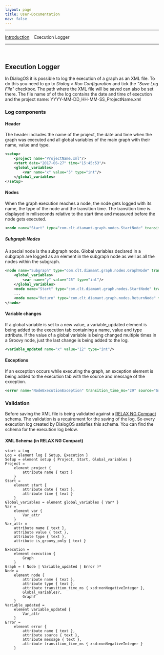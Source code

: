 ```yaml
---
layout: page
title: User-Documentation
nav: false
---
```


---
[Introduction](/userdocumentation.html) &nbsp;&nbsp; Execution Logger 

---
&nbsp;

## Execution Logger
In DialogOS it is possible to log the execution of a graph as an XML file. To do this you need to go to *Dialog > Run Configuration* and tick the *"Save Log File"* checkbox. The path where the XML file will be saved can also be set there.
The file name of of the log contains the date and time of execution and the project name:
YYYY-MM-DD_HH-MM-SS_ProjectName.xml

### Log components
#### Header
The header includes the name of the project, the date and time when the graph was executed and all global variables of the main graph with their name, value and type. 
```xml
<setup>
    <project name="ProjectName.xml"/>
    <start date="2017-06-27" time="15:45:53"/>
    <global_variables>
        <var name="x" value="5" type="int"/>
    </global_variables>
</setup>
```
#### Nodes
When the graph execution reaches a node, the node gets logged with its name, the type of the node and the transition time. The transition time is displayed in miliseconds relative to the start time and measured before the node gets executed.
```xml
<node name="Start" type="com.clt.diamant.graph.nodes.StartNode" transition_time_ms="4"/>
```
##### Subgraph Nodes
A special node is the subgraph node. Global variables declared in a subgraph are logged as an element in the subgraph node as well as all the nodes within the subgraph. 
```xml
<node name="Subgraph" type="com.clt.diamant.graph.nodes.GraphNode" transition_time_ms="20">
    <global_variables>
        <var name="y" value="25" type="int"/>
    </global_variables>
    <node name="Start" type="com.clt.diamant.graph.nodes.StartNode" transition_time_ms="21"/>
    ...
    <node name="Return" type="com.clt.diamant.graph.nodes.ReturnNode" transition_time_ms="426"/>
</node>
```

#### Variable changes
If a global variable is set to a new value, a variable_updated element is being added to the execution tab containing a name, value and type attribute. If the value of a global variable is being changed multiple times in a Groovy node, just the last change is being added to the log.
```xml
<variable_updated name="x" value="12" type="int"/>
```

#### Exceptions
If an exception occurs while executing the graph, an exception element is being added to the execution tab with the source and message of the exception. 
```xml
<error name="NodeExecutionException" transition_time_ms="29" source="Groovy" message="Can't change type of global variables in Groovy script"/>
```

### Validation
Before saving the XML file is being validated against a [RELAX NG Compact](http://www.relaxng.org/compact-tutorial-20030326.html) schema. The validation is a requirement for the saving of the log. So every execution log created by DialogOS satisfies this schema. You can find the schema for the execution log below.

#### XML Schema (in RELAX NG Compact)
```
start = Log
Log = element log { Setup, Execution }
Setup = element setup { Project, Start, Global_variables }
Project =
	element project { 
		attribute name { text }
	}
Start =
	element start {
		attribute date { text },
		attribute time { text }
	}
Global_variables = element global_variables { Var* }
Var = 
	element var {
		Var_attr
	}
Var_attr = 
	attribute name { text },
	attribute value { text },
	attribute type { text },
	attribute is_groovy_only { text }

Execution = 
	element execution { 
		Graph 
	}
Graph = ( Node | Variable_updated | Error )*
Node = 
	element node {
		attribute name { text },
		attribute type { text },
		attribute transition_time_ms { xsd:nonNegativeInteger },
		Global_variables?,
		Graph?
	}
Variable_updated = 
	element variable_updated {
		Var_attr
	}
Error = 
	element error {
		attribute name { text },
		attribute source { text },
		attribute message { text },
		attribute transition_time_ms { xsd:nonNegativeInteger }
	}
```

